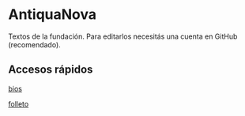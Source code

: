 AntiquaNova
===========

Textos de la fundación. Para editarlos necesitás una cuenta en GitHub (recomendado).


Accesos rápidos
---------------

[bios](https://github.com/stormwatch/AntiquaNova/tree/master/bios)

[folleto](https://github.com/stormwatch/AntiquaNova/blob/master/2016%20Distat%20Terra/folleto.org)